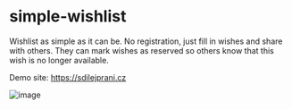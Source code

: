 # simple-wishlist

Wishlist as simple as it can be. No registration, just fill in wishes and share with others. They can mark wishes as reserved so others know that this wish is no longer available.

Demo site: https://sdilejprani.cz

![image](https://github.com/user-attachments/assets/ad9c4fb7-4e84-4870-9bec-b7cdc89d7195)

